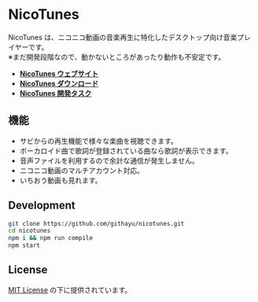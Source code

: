 # NicoTunes

NicoTunes は、ニコニコ動画の音楽再生に特化したデスクトップ向け音楽プレイヤーです。  
※まだ開発段階なので、動かないところがあったり動作も不安定です。

- **[NicoTunes ウェブサイト](https://nanoway.net/nicotunes)**
- **[NicoTunes ダウンロード](https://github.com/githayu/nicotunes/releases/latest)**
- **[NicoTunes 開発タスク](https://trello.com/b/rtxLfzyF/nicotunes)**

## 機能
- サビからの再生機能で様々な楽曲を視聴できます。
- ボーカロイド曲で歌詞が登録されている曲なら歌詞が表示できます。
- 音声ファイルを利用するので余計な通信が発生しません。
- ニコニコ動画のマルチアカウント対応。
- いちおう動画も見れます。

## Development
~~~sh
git clone https://github.com/githayu/nicotunes.git
cd nicotunes
npm i && npm run compile
npm start
~~~

## License
[MIT License](LICENSE) の下に提供されています。
